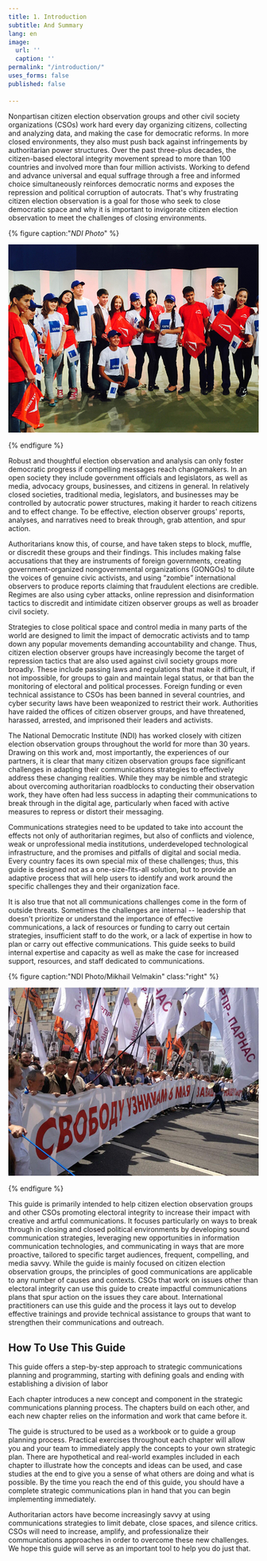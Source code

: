 ```yaml
---
title: 1. Introduction
subtitle: And Summary
lang: en
image:
  url: ''
  caption: ''
permalink: "/introduction/"
uses_forms: false
published: false

---
```

Nonpartisan citizen election observation groups and other civil society organizations (CSOs) work hard every day organizing citizens, collecting and analyzing data, and making the case for democratic reforms. In more closed environments, they also must push back against infringements by authoritarian power structures. Over the past three-plus decades, the citizen-based electoral integrity movement spread to more than 100 countries and involved more than four million activists. Working to defend and advance universal and equal suffrage through a free and informed choice simultaneously reinforces democratic norms and exposes the repression and political corruption of autocrats. That's why frustrating citizen election observation is a goal for those who seek to close democratic space and why it is important to invigorate citizen election observation to meet the challenges of closing environments.

{% figure caption:"_NDI Photo_" %}

![NDI Photo](/assets/images/ndi_kyrgyz_debates-1.jpg "NDI Photo.")

{% endfigure %}

Robust and thoughtful election observation and analysis can only foster democratic progress if compelling messages reach changemakers. In an open society they include government officials and legislators, as well as media, advocacy groups, businesses, and citizens in general. In relatively closed societies, traditional media, legislators, and businesses may be controlled by autocratic power structures, making it harder to reach citizens and to effect change. To be effective, election observer groups' reports, analyses, and narratives need to break through, grab attention, and spur action.

Authoritarians know this, of course, and have taken steps to block, muffle, or discredit these groups and their findings. This includes making false accusations that they are instruments of foreign governments, creating government-organized nongovernmental organizations (GONGOs) to dilute the voices of genuine civic activists, and using “zombie” international observers to produce reports claiming that fraudulent elections are credible. Regimes are also using cyber attacks, online repression and disinformation tactics to discredit and intimidate citizen observer groups as well as broader civil society.

Strategies to close political space and control media in many parts of the world are designed to limit the impact of democratic activists and to tamp down any popular movements demanding accountability and change. Thus, citizen election observer groups have increasingly become the target of repression tactics that are also used against civil society groups more broadly. These include passing laws and regulations that make it difficult, if not impossible, for groups to gain and maintain legal status, or that ban the monitoring of electoral and political processes. Foreign funding or even technical assistance to CSOs has been banned in several countries, and cyber security laws have been weaponized to restrict their work. Authorities have raided the offices of citizen observer groups, and have threatened, harassed, arrested, and imprisoned their leaders and activists.

The National Democratic Institute (NDI) has worked closely with citizen election observation groups throughout the world for more than 30 years. Drawing on this work and, most importantly, the experiences of our partners, it is clear that many citizen observation groups face significant challenges in adapting their communications strategies to effectively address these changing realities. While they may be nimble and strategic about overcoming authoritarian roadblocks to conducting their observation work, they have often had less success in adapting their communications to break through in the digital age, particularly when faced with active measures to repress or distort their messaging.

Communications strategies need to be updated to take into account the effects not only of authoritarian regimes, but also of conflicts and violence, weak or unprofessional media institutions, underdeveloped technological infrastructure, and the promises and pitfalls of digital and social media. Every country faces its own special mix of these challenges; thus, this guide is designed not as a one-size-fits-all solution, but to provide an adaptive process that will help users to identify and work around the specific challenges they and their organization face.

It is also true that not all communications challenges come in the form of outside threats. Sometimes the challenges are internal -- leadership that doesn't prioritize or understand the importance of effective communications, a lack of resources or funding to carry out certain strategies, insufficient staff to do the work, or a lack of expertise in how to plan or carry out effective communications. This guide seeks to build internal expertise and capacity as well as make the case for increased support, resources, and staff dedicated to communications.

{% figure caption:"NDI Photo/Mikhail Velmakin" class:"right" %}

![NDI Photo/Mikhail Velmakin](/assets/images/NDI_moscow.jpg "NDI Photo/Mikhail Velmakin")

{% endfigure %}

This guide is primarily intended to help citizen election observation groups and other CSOs promoting electoral integrity to increase their impact with creative and artful communications. It focuses particularly on ways to break through in closing and closed political environments by developing sound communication strategies, leveraging new opportunities in information communication technologies, and communicating in ways that are more proactive, tailored to specific target audiences, frequent, compelling, and media savvy. While the guide is mainly focused on citizen election observation groups, the principles of good communications are applicable to any number of causes and contexts. CSOs that work on issues other than electoral integrity can use this guide to create impactful communications plans that spur action on the issues they care about. International practitioners can use this guide and the process it lays out to develop effective trainings and provide technical assistance to groups that want to strengthen their communications and outreach.

## How To Use This Guide

This guide offers a step-by-step approach to strategic communications planning and programming, starting with defining goals and ending with establishing a division of labor

Each chapter introduces a new concept and component in the strategic communications planning process. The chapters build on each other, and each new chapter relies on the information and work that came before it.

The guide is structured to be used as a workbook or to guide a group planning process. Practical exercises throughout each chapter will allow you and your team to immediately apply the concepts to your own strategic plan. There are hypothetical and real-world examples included in each chapter to illustrate how the concepts and ideas can be used, and case studies at the end to give you a sense of what others are doing and what is possible. By the time you reach the end of this guide, you should have a complete strategic communications plan in hand that you can begin implementing immediately.

Authoritarian actors have become increasingly savvy at using communications strategies to limit debate, close spaces, and silence critics. CSOs will need to increase, amplify, and professionalize their communications approaches in order to overcome these new challenges. We hope this guide will serve as an important tool to help you do just that.